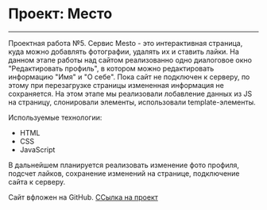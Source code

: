 # Проект: Место
------
Проектная работа №5.
Сервис Mesto - это интерактивная страница, куда можно добавлять фотографии, удалять их и ставить лайки. На данном этапе работы над сайтом реализованно одно диалоговое окно "Редактировать профиль", в котором можно редактировать информацию "Имя" и "О себе". 
Пока сайт не подключен к серверу, по этому при перезагрузке страницы измененная информация не сохраняется.
На этом этапе мы реализовали лобавление данных из JS на страницу, слонировали элементы, использовали template-элементы.

Используемые технологии: 
* HTML
* CSS
* JavaScript

В дальнейшем планируется реализовать изменение фото профиля, подсчет лайков, сохранение изменений на странице, подключение сайта к серверу.

Сайт вфложен на GitHub.
[ССылка на проект](https://hrushchpe.github.io/mesto/ "Место")